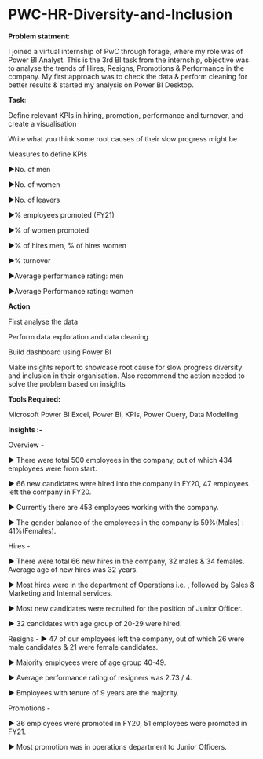 # PWC-HR-Diversity-and-Inclusion

**Problem statment**:

I joined a virtual internship of PwC through forage, where my role was of Power BI Analyst. This is the 3rd BI task from the internship, objective was to analyse the trends of Hires, Resigns, Promotions & Performance in the company.
My first approach was to check the data & perform cleaning for better results & started my analysis on Power BI Desktop.


**Task**:

Define relevant KPIs in hiring, promotion, performance and turnover, and create a visualisation

Write what you think some root causes of their slow progress might be

Measures to define KPIs

▶No. of men

▶No. of women

▶No. of leavers

▶% employees promoted (FY21)

▶% of women promoted

▶% of hires men, % of hires women

▶% turnover 

▶Average performance rating: men

▶Average Performance rating: women

**Action**

First analyse the data

Perform data exploration and data cleaning

Build dashboard using Power BI

Make insights report to showcase root cause for slow progress diversity and inclusion in their organisation. Also recommend the action needed to solve the problem based on insights

**Tools Required:**

Microsoft Power BI Excel, Power Bi, KPIs, Power Query, Data Modelling

**Insights :-**

Overview -

▶ There were total 500 employees in the company, out of which 434 employees were from start.

▶ 66 new candidates were hired into the company in FY20, 47 employees left the company in FY20.

▶ Currently there are 453 employees working with the company.

▶ The gender balance of the employees in the company is 59%(Males) : 41%(Females).


Hires -

▶ There were total 66 new hires in the company, 32 males & 34 females. Average age of new hires was 32 years.

▶ Most hires were in the department of Operations i.e. , followed by Sales & Marketing and Internal services.

▶ Most new candidates were recruited for the position of Junior Officer.

▶ 32 candidates with age group of 20-29 were hired.


Resigns -
▶ 47 of our employees left the company, out of which 26 were male candidates & 21 were female candidates.

▶ Majority employees were of age group 40-49.

▶ Average performance rating of resigners was 2.73 / 4.

▶ Employees with tenure of 9 years are the majority.


Promotions -

▶ 36 employees were promoted in FY20, 51 employees were promoted in FY21.

▶ Most promotion was in operations department to Junior Officers.
